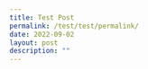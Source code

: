 ```yaml
---
title: Test Post
permalink: /test/test/permalink/
date: 2022-09-02
layout: post
description: ""
---
```

